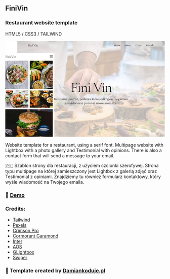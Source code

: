 ## FiniVin
### Restaurant website template

HTML5 / CSS3 / TAILWIND

![CHEESE!](images/miniature.jpg)

Website template for a restaurant, using a serif font. Multipage website with Lightbox with a photo gallery and Testimonial with opinions. There is also a contact form that will send a message to your email.

:poland:
Szablon strony dla restauracji, z użyciem czcionki szerofywej. Strona typu multipage na której zamieszczony jest Lightbox z galerią zdjęć oraz Testimonial z opiniami. Znajdziemy tu również formularz kontaktowy, który wyśle wiadomość na Twojego emaila.

### :star2: [Demo](https://damiankoduje.pl/finivin/index.html)

### Credits:
- [Tailwind](https://tailwindcss.com)
- [Pexels](https://www.pexels.com)
- [Crimson  Pro](https://fonts.google.com/specimen/Crimson+Pro)
- [Cormorant Garamond](https://fonts.google.com/specimen/Cormorant+Garamond)
- [Inter](https://fonts.google.com/specimen/Inter)
- [AOS](https://michalsnik.github.io/aos)
- [GLightbox](https://biati-digital.github.io/glightbox)
- [Swiper](https://swiperjs.com)


### :slightly_smiling_face: Template created by [Damiankoduje.pl](https://damiankoduje.pl)
